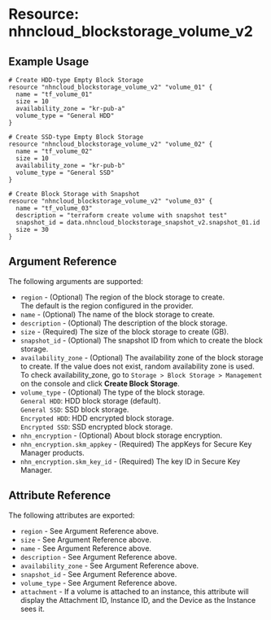 # Resource: nhncloud_blockstorage_volume_v2

## Example Usage

```
# Create HDD-type Empty Block Storage
resource "nhncloud_blockstorage_volume_v2" "volume_01" {
  name = "tf_volume_01"
  size = 10
  availability_zone = "kr-pub-a"
  volume_type = "General HDD"
}

# Create SSD-type Empty Block Storage
resource "nhncloud_blockstorage_volume_v2" "volume_02" {
  name = "tf_volume_02"
  size = 10
  availability_zone = "kr-pub-b"
  volume_type = "General SSD"
}

# Create Block Storage with Snapshot
resource "nhncloud_blockstorage_volume_v2" "volume_03" {
  name = "tf_volume_03"
  description = "terraform create volume with snapshot test"
  snapshot_id = data.nhncloud_blockstorage_snapshot_v2.snapshot_01.id
  size = 30
}
```

## Argument Reference

The following arguments are supported:

* `region` - (Optional) The region of the block storage to create.<br>The default is the region configured in the provider.
* `name` - (Optional) The name of the block storage to create.
* `description` - (Optional) The description of the block storage.
* `size` - (Required) The size of the block storage to create (GB).
* `snapshot_id` - (Optional) The snapshot ID from which to create the block storage.
* `availability_zone` - (Optional) The availability zone of the block storage to create. If the value does not exist, random availability zone is used. <br>To check availability_zone, go to `Storage > Block Storage > Management` on the console and click **Create Block Storage**.
* `volume_type` - (Optional) The type of the block storage. 
  <br> `General HDD`: HDD block storage (default). 
  <br>`General SSD`: SSD block storage.
  <br>`Encrypted HDD`: HDD encrypted block storage.
  <br>`Encrypted SSD`: SSD encrypted block storage.
* `nhn_encryption` - (Optional) About block storage encryption.
* `nhn_encryption.skm_appkey` - (Required) The appKeys for Secure Key Manager products.
* `nhn_encryption.skm_key_id` - (Required) The key ID in Secure Key Manager.

## Attribute Reference

The following attributes are exported:

* `region` - See Argument Reference above.
* `size` - See Argument Reference above.
* `name` - See Argument Reference above.
* `description` - See Argument Reference above.
* `availability_zone` - See Argument Reference above.
* `snapshot_id` - See Argument Reference above.
* `volume_type` - See Argument Reference above.
* `attachment` - If a volume is attached to an instance, this attribute will display the Attachment ID, Instance ID, and the Device as the Instance sees it.